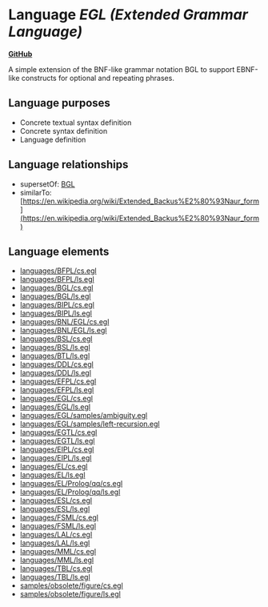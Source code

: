 # Language _EGL (Extended Grammar Language)_
**[GitHub](https://github.com/softlang/yas/blob/master/languages/EGL)**

A simple extension of the BNF-like grammar notation BGL to support EBNF-like constructs for optional and repeating phrases.

## Language purposes
* Concrete textual syntax definition
* Concrete syntax definition
* Language definition

## Language relationships
* supersetOf: [BGL](http://softlang.github.io/yas/languages/BGL.html)
* similarTo: [https://en.wikipedia.org/wiki/Extended_Backus%E2%80%93Naur_form](https://en.wikipedia.org/wiki/Extended_Backus%E2%80%93Naur_form)

## Language elements
* [languages/BFPL/cs.egl](../files/languages-BFPL-cs.egl.md)
* [languages/BFPL/ls.egl](../files/languages-BFPL-ls.egl.md)
* [languages/BGL/cs.egl](../files/languages-BGL-cs.egl.md)
* [languages/BGL/ls.egl](../files/languages-BGL-ls.egl.md)
* [languages/BIPL/cs.egl](../files/languages-BIPL-cs.egl.md)
* [languages/BIPL/ls.egl](../files/languages-BIPL-ls.egl.md)
* [languages/BNL/EGL/cs.egl](../files/languages-BNL-EGL-cs.egl.md)
* [languages/BNL/EGL/ls.egl](../files/languages-BNL-EGL-ls.egl.md)
* [languages/BSL/cs.egl](../files/languages-BSL-cs.egl.md)
* [languages/BSL/ls.egl](../files/languages-BSL-ls.egl.md)
* [languages/BTL/ls.egl](../files/languages-BTL-ls.egl.md)
* [languages/DDL/cs.egl](../files/languages-DDL-cs.egl.md)
* [languages/DDL/ls.egl](../files/languages-DDL-ls.egl.md)
* [languages/EFPL/cs.egl](../files/languages-EFPL-cs.egl.md)
* [languages/EFPL/ls.egl](../files/languages-EFPL-ls.egl.md)
* [languages/EGL/cs.egl](../files/languages-EGL-cs.egl.md)
* [languages/EGL/ls.egl](../files/languages-EGL-ls.egl.md)
* [languages/EGL/samples/ambiguity.egl](../files/languages-EGL-samples-ambiguity.egl.md)
* [languages/EGL/samples/left-recursion.egl](../files/languages-EGL-samples-left-recursion.egl.md)
* [languages/EGTL/cs.egl](../files/languages-EGTL-cs.egl.md)
* [languages/EGTL/ls.egl](../files/languages-EGTL-ls.egl.md)
* [languages/EIPL/cs.egl](../files/languages-EIPL-cs.egl.md)
* [languages/EIPL/ls.egl](../files/languages-EIPL-ls.egl.md)
* [languages/EL/cs.egl](../files/languages-EL-cs.egl.md)
* [languages/EL/ls.egl](../files/languages-EL-ls.egl.md)
* [languages/EL/Prolog/qq/cs.egl](../files/languages-EL-Prolog-qq-cs.egl.md)
* [languages/EL/Prolog/qq/ls.egl](../files/languages-EL-Prolog-qq-ls.egl.md)
* [languages/ESL/cs.egl](../files/languages-ESL-cs.egl.md)
* [languages/ESL/ls.egl](../files/languages-ESL-ls.egl.md)
* [languages/FSML/cs.egl](../files/languages-FSML-cs.egl.md)
* [languages/FSML/ls.egl](../files/languages-FSML-ls.egl.md)
* [languages/LAL/cs.egl](../files/languages-LAL-cs.egl.md)
* [languages/LAL/ls.egl](../files/languages-LAL-ls.egl.md)
* [languages/MML/cs.egl](../files/languages-MML-cs.egl.md)
* [languages/MML/ls.egl](../files/languages-MML-ls.egl.md)
* [languages/TBL/cs.egl](../files/languages-TBL-cs.egl.md)
* [languages/TBL/ls.egl](../files/languages-TBL-ls.egl.md)
* [samples/obsolete/figure/cs.egl](../files/samples-obsolete-figure-cs.egl.md)
* [samples/obsolete/figure/ls.egl](../files/samples-obsolete-figure-ls.egl.md)
